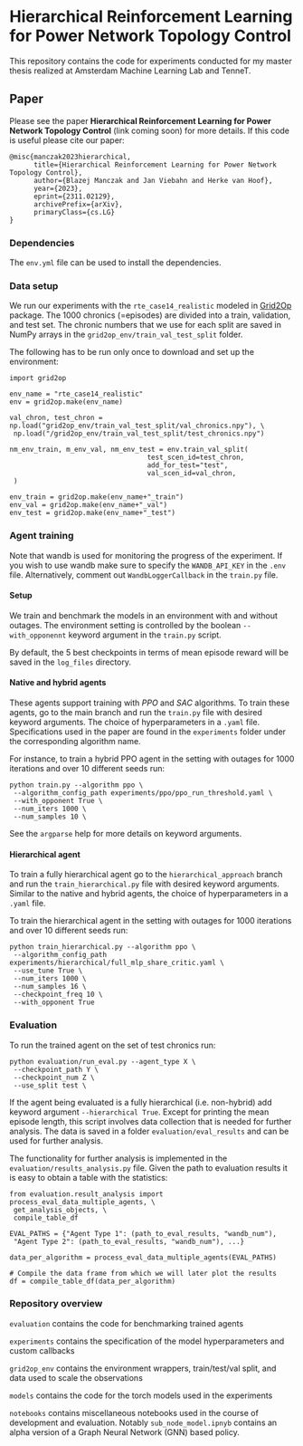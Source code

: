 # Hierarchical Reinforcement Learning for Power Network Topology Control

This repository contains the code for experiments conducted for my master thesis realized at Amsterdam Machine Learning Lab and TenneT.

## Paper

Please see the paper **Hierarchical Reinforcement Learning for Power Network Topology Control** (link coming soon) for more details. If this code is useful please cite our paper:
```
@misc{manczak2023hierarchical,
      title={Hierarchical Reinforcement Learning for Power Network Topology Control}, 
      author={Blazej Manczak and Jan Viebahn and Herke van Hoof},
      year={2023},
      eprint={2311.02129},
      archivePrefix={arXiv},
      primaryClass={cs.LG}
}
```
### Dependencies 

The `env.yml` file can be used to install the dependencies. 

### Data setup

We run our experiments with the `rte_case14_realistic` modeled in [Grid2Op](https://grid2op.readthedocs.io/en/latest/quickstart.html) package. The 1000 chronics (=episodes) are divided into a train, validation, and test set. The chronic numbers that we use for each split are saved in NumPy arrays in the `grid2op_env/train_val_test_split` folder.

The following has to be run only once to download and set up the environment:

```
import grid2op

env_name = "rte_case14_realistic"
env = grid2op.make(env_name)

val_chron, test_chron = np.load("grid2op_env/train_val_test_split/val_chronics.npy"), \
 np.load("/grid2op_env/train_val_test_split/test_chronics.npy")

nm_env_train, m_env_val, nm_env_test = env.train_val_split(
                                  test_scen_id=test_chron, 
                                  add_for_test="test",
                                  val_scen_id=val_chron,
 )

env_train = grid2op.make(env_name+"_train")
env_val = grid2op.make(env_name+"_val")
env_test = grid2op.make(env_name+"_test")

```
### Agent training

Note that wandb is used for monitoring the progress of the experiment.
If you wish to use wandb make sure to specify the `WANDB_API_KEY` in the `.env` file. Alternatively, comment out `WandbLoggerCallback` in the `train.py` file.

#### Setup

We train and benchmark the models in an environment with and without outages. The environment setting is controlled by the boolean `--with_opponennt` keyword argument in the `train.py` script.

By default, the 5 best checkpoints in terms of mean episode reward will be saved in the `log_files` directory.

#### Native and hybrid agents

These agents support training with *PPO* and *SAC* algorithms. 
To train these agents, go to the main branch and run the `train.py` file with desired keyword arguments. The choice of hyperparameters in a `.yaml` file. Specifications used in the paper are found in the `experiments` folder under the corresponding algorithm name.

For instance, to train a hybrid PPO agent in the setting with outages for 1000 iterations and over 10 different seeds run:

``` 
python train.py --algorithm ppo \
 --algorithm_config_path experiments/ppo/ppo_run_threshold.yaml \
 --with_opponent True \
 --num_iters 1000 \
 --num_samples 10 \
 ```

See the `argparse` help for more details on keyword arguments.

#### Hierarchical agent


To train a fully hierarchical agent go to the `hierarchical_approach` branch and run the `train_hierarchical.py` file with desired keyword arguments. Similar to the native and hybrid agents, the choice of hyperparameters in a `.yaml` file.

To train the hierarchical agent in the setting with outages for 1000 iterations and over 10 different seeds run:

```
python train_hierarchical.py --algorithm ppo \
 --algorithm_config_path experiments/hierarchical/full_mlp_share_critic.yaml \
 --use_tune True \
 --num_iters 1000 \
 --num_samples 16 \
 --checkpoint_freq 10 \
 --with_opponent True 
```


### Evaluation

To run the trained agent on the set of test chronics run:

```
python evaluation/run_eval.py --agent_type X \
 --checkpoint_path Y \
 --checkpoint_num Z \
 --use_split test \
```
If the agent being evaluated is a fully hierarchical (i.e. non-hybrid) add keyword argument `--hierarchical True`.
Except for printing the mean episode length, this script involves data collection that is needed for further analysis. The data is saved in a folder `evaluation/eval_results` and can be used for further analysis.

The functionality for further analysis is implemented in the `evaluation/results_analysis.py` file. Given the path to evaluation results it is easy to obtain a table with the statistics:

```
from evaluation.result_analysis import process_eval_data_multiple_agents, \
 get_analysis_objects, \
 compile_table_df

EVAL_PATHS = {"Agent Type 1": (path_to_eval_results, "wandb_num"),
 "Agent Type 2": (path_to_eval_results, "wandb_num"), ...}

data_per_algorithm = process_eval_data_multiple_agents(EVAL_PATHS)

# Compile the data frame from which we will later plot the results
df = compile_table_df(data_per_algorithm)
```
### Repository overview 

`evaluation` contains the code for benchmarking trained agents

`experiments` contains the specification of the model hyperparameters and custom callbacks 

`grid2op_env` contains the environment wrappers, train/test/val split, and data used to scale the observations

`models` contains the code for the torch models used in the experiments

`notebooks` contains miscellaneous notebooks used in the course of development and evaluation. Notably `sub_node_model.ipnyb` contains an alpha version of a Graph Neural Network (GNN) based policy.
 
